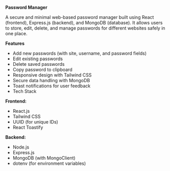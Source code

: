 ****Password Manager****

A secure and minimal web-based password manager built using React (frontend), Express.js (backend), and MongoDB (database).
It allows users to store, edit, delete, and manage passwords for different websites safely in one place.

**Features**

- Add new passwords (with site, username, and password fields)
- Edit existing passwords
- Delete saved passwords
- Copy password to clipboard
- Responsive design with Tailwind CSS
- Secure data handling with MongoDB
- Toast notifications for user feedback
- Tech Stack

**Frontend:**

- React.js
- Tailwind CSS
- UUID (for unique IDs)
- React Toastify

**Backend:**

- Node.js
- Express.js
- MongoDB (with MongoClient)
- dotenv (for environment variables)
